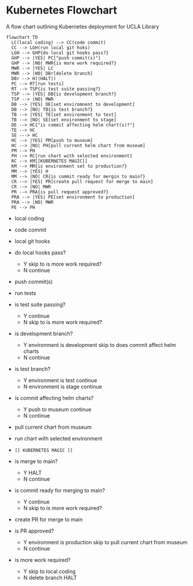 # Kubernetes Flowchart

A flow chart outlining Kubernetes deployment for UCLA Library

```mermaid
flowchart TD
  LC(local coding) --> CC(code commit)
  CC --> LGH(run local git hoks)
  LGH --> GHP{do local git hooks pass?}
  GHP --> |YES| PC["push commit(s)"]
  GHP --> |NO| MWR{is more work required?}
  MWR --> |YES| LC
  MWR --> |NO| DBr[delete branch]
  DBr --> H((HALT))
  PC --> RT[run tests]
  RT --> TSP{is test suite passing?}
  TSP --> |YES| DB{is development branch?}
  TSP --> |NO| MWR
  DB --> |YES| DE[set enviromnent to development]
  DB --> |NO| TB{is test branch?}
  TB --> |YES| TE[set environment to test]
  TB --> |NO| SE[set environment to stage]
  DE --> HC{"is commit affecting helm chart(s)?"}
  TE --> HC
  SE ---> HC
  HC --> |YES| PM[push to museum]
  HC --> |NO| PH[pull current helm chart from museum]
  PM --> PH
  PH --> RC[run chart with selected environment]
  RC --> KM[[KUBERNETES MAGIC]]
  KM --> MM{is environment set to production?}
  MM --> |YES| H
  MM --> |NO| CR{is commit ready for mergin to main?}
  CR --> |YES| PR[create pull request for merge to main]
  CR --> |NO| MWR
  PR --> PRA{is pull request approved?}
  PRA --> |YES| PE[set environment to production]
  PRA --> |NO| MWR
  PE --> PH
```

- local coding

- code commit

- local git hooks

- do local hooks pass?
  - Y skip to is more work required?
  - N continue

- push commit(s)

- run tests

- is test suite passing?
  - Y continue
  - N skip to is more work required?

- is development branch?
  - Y environment is development
      skip to does commit affect helm charts
  - N continue

- is test branch?
  - Y environment is test
      continue
  - N environment is stage
      continue

- is commit affecting helm charts?
  - Y push to museum
      continue
  - N continue

- pull current chart from museum

- run chart with selected environment

- `[[ KUBERNETES MAGIC ]]`

- is merge to main?
  - Y HALT
  - N continue

- is commit ready for merging to main?
  - Y continue
  - N skip to is more work required?

- create PR for merge to main

- is PR approved?
  - Y environment is production
      skip to pull current chart from museum
  - N continue

- is more work required?
  - Y skip to local coding
  - N delete branch
      HALT

